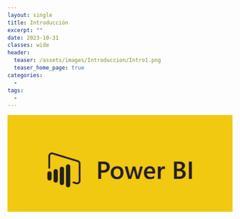 ```yaml
---
layout: single
title: Introducción
excerpt: ""
date: 2023-10-31
classes: wide
header:
  teaser: /assets/images/Introduccion/Intro1.png
  teaser_home_page: true
categories:
  - 
tags:
  - 
---
```


![](/assets/images/Introduccion/Intro2.jpg)


